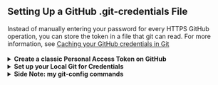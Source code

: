 <h2><b>Setting Up a GitHub .git-credentials File</b></h2>
  Instead of manually entering your password for every
  HTTPS GitHub operation, you can store the token in a file that git can read. For more information, see
  <a href="https://docs.github.com/en/get-started/getting-started-with-git/caching-your-github-credentials-in-git">
    Caching your GitHub credentials in Git</a>
  <br>
  <br>
  <details>
    <summary><b>Create a classic Personal Access Token on GitHub</b></summary>
    <br>
    <ol>
      <li>click on <b>your personal icon</b> located at the top, far right</li>
      <li>click on <b>Settings</b> from the slide-out menu</li>
      <li>scroll down and click on <b>Developer settings</b></li>
      <li>click on <b>Personal access tokens</b> and then <b>Tokens (classic)</b></li>
      <li>click on the <b>Generate new token</b> button and then select <b>Generate new token (classic)</b></li>
      <li>enter a <b>note</b> like "token for home computer"</li>
      <li>I set the expiration to <b>never</b></li>
      <li>click on the <b>repo checkbox</b> (I also clicked on other things like user, delete_repo, etc)</li>
      <li>at the bottom, click on the green <b>Generate token</b> button</li>
      <li>It will show your token; copy it somewhere safe temporarily<br>
      &nbsp;&nbsp;&nbsp;it looks something like: ghp_ioaBgKGPyOplNXTT5tX849ll128uXh020Vl0<br></li>
    </ol>
  </details>

  <details>
    <summary><b>Set up your Local Git for Credentials</b></summary>
    <br>
    <ol>
      <li>on your computer, type this command: &nbsp; <b>git config --global credential.helper store</b></li>
      <li>in an existing repo, do a git command like: <b>git pull</b></li>
      <li>this should ask for your userid and password. For the password, enter the token you saved earlier</li>
      <li>this git action should implicitly create the file <b>$HOME/.git-credentials</b><br>
      The file looks like this:<br>
      <br>
      <table><tr><td>https://USERID:ghp_ioaBgKGPyOplNXTT5tX849ll128uXh020Vl0@github.com</td></tr></table>
      </li>
      <li>now you can delete the temporarily saved token from step 10 above</li>
    </ol>
  </details>

  <details>
    <summary><b>Side Note: my git-config commands</b></summary>
    <br>
    Here is a list of all the git config commands I used to set up my git, in case it is helpful:<br>
    <sub>
    git config --global user.name "<b>USERID</b>"<br>
    git config --global user.email "<b>YOUREMAIL</b>"<br>
    git config --global color.ui auto<br>
    git config --global core.editor <b>YOUREDITOR</b> (e.g. /usr/bin/emacs)<br>
    git config --global core.excludesfile /home/<b>USERID</b>/.gitignore<br>
    git config --global push.default simple<br>
    git config --global --list<br>
    <b>git config --global credential.helper store</b><br>
    git config --global init.defaultBranch main<br>
    git config --global branch.autosetupmerge true<br>
    git config --global --list<br>
    git config -l --show-origin<br>
    </sub>
  </details>
  <br>
